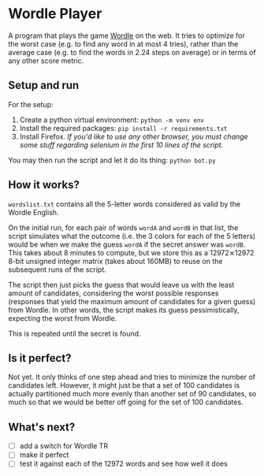 
# Wordle Player

A program that plays the game [Wordle](https://www.powerlanguage.co.uk/wordle/) on the web. It tries to optimize for the worst case (e.g. to find any word in at most 4 tries), rather than the average case (e.g. to find the words in 2.24 steps on average) or in terms of any other score metric.

## Setup and run

For the setup:
1. Create a python virtual environment: `python -m venv env`
2. Install the required packages: `pip install -r requirements.txt`
3. Install Firefox. *If you'd like to use any other browser, you must change some stuff regarding selenium in the first 10 lines of the script.*

You may then run the script and let it do its thing: `python bot.py`

## How it works?

`wordslist.txt` contains all the 5-letter words considered as valid by the Wordle English.

On the initial run, for each pair of words `wordA` and `wordB` in that list, the script simulates what the outcome (i.e. the 3 colors for each of the 5 letters) would be when we make the guess `wordA` if the secret answer was `wordB`. This takes about 8 minutes to compute, but we store this as a 12972⨯12972 8-bit unsigned integer matrix (takes about 160MB) to reuse on the subsequent runs of the script.

The script then just picks the guess that would leave us with the least amount of candidates, considering the worst possible responses (responses that yield the maximum amount of candidates for a given guess) from Wordle. In other words, the script makes its guess pessimistically, expecting the worst from Wordle.

This is repeated until the secret is found.

## Is it perfect?

Not yet. It only thinks of one step ahead and tries to minimize the number of candidates left. However, it might just be that a set of 100 candidates is actually partitioned much more evenly than another set of 90 candidates, so much so that we would be better off going for the set of 100 candidates.

## What's next?

- [ ] add a switch for Wordle TR
- [ ] make it perfect
- [ ] test it against each of the 12972 words and see how well it does
